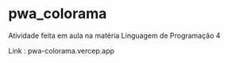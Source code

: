 # pwa_colorama
Atividade feita em aula na matéria Linguagem de Programação 4


Link : pwa-colorama.vercep.app
